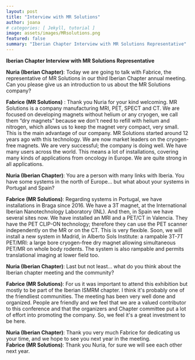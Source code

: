 ```yaml
---
layout: post
title: "Interview with MR Solutions"
author: joana
# categories: [ Jekyll, tutorial ]
image: assets/images/MRsolutions.png
featured: false
summary: "Iberian Chapter Interview with MR Solutions Representative"
---
```


**Iberian Chapter Interview with MR Solutions Representative**


**Nuria (Iberian Chapter)**: Today we are going to talk with Fabrice, the representative of MR Solutions in our third Iberian Chapter annual meeting. 
Can you please give us an introduction to us about the MR Solutions company?

**Fabrice (MR Solutions)** : Thank you Nuria for your kind welcoming. MR Solutions is a company manufacturing MRI, PET, SPECT and CT. We are focused on developing magnets without helium or any cryogen, we call them “dry magnets” because we don't need to refill with helium and nitrogen, which allows us to keep the magnet very compact, very small. This is the main advantage of our company. 
MR Solutions started around 12 years ago with this technology. We are now market leaders on the cryogen-free magnets. We are very successful; the company is doing well. We have many users across the world. This means a lot of installations, covering many kinds of applications from oncology in Europe. We are quite strong in all applications. 

**Nuria (Iberian Chapter)**: You are a person with many links with Iberia. You have some systems in the north of Europe... but what about your systems in Portugal and Spain?  

**Fabrice (MR Solutions)**: Regarding systems in Portugal, we have installations in Braga since 2016. We have a 3T magnet, at the International Iberian Nanotechnology Laboratory (INL). And then, in Spain we have several sites now. We have installed an MRI and a PET/CT in Valencia. They have the PET CLIP-ON technology; therefore they can use the PET scanner independently on the MR or on the CT. This is very flexible. Soon, we will install a new system in Madrid, in Alberto Sols Institute: a rampable 3T-7T PET/MRI: a large bore cryogen-free dry magnet allowing simultaneous PET/MR on whole body rodents. The system is also rampable and permits translational imaging at lower field too.

**Nuria (Iberian Chapter)**: Last but not least... what do you think about the Iberian chapter meeting and the community? 

**Fabrice (MR Solutions)**: For us it was important to attend this exhibition but mostly to be part of the Iberian ISMRM chapter. I think it's probably one of the friendliest communities. The meeting has been very well done and organized. People are friendly and we feel that we are a valued contributor to this conference and that the organizers and Chapter committee put a lot of effort into promoting the company. So, we feel it's a great investment to be here. 

**Nuria (Iberian Chapter)**: Thank you very much Fabrice for dedicating us your time, and we hope to see you next year in the meeting.  
**Fabrice (MR Solutions)**: Thank you Nuria, for sure we will see each other next year.  
